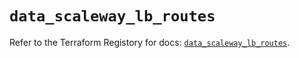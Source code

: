 # `data_scaleway_lb_routes`

Refer to the Terraform Registory for docs: [`data_scaleway_lb_routes`](https://registry.terraform.io/providers/scaleway/scaleway/2.27.0/docs/data-sources/lb_routes).
